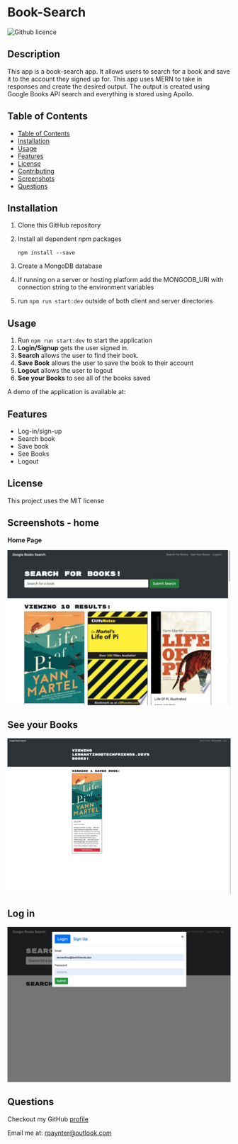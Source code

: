 # Book-Search 

![Github licence](http://img.shields.io/badge/license-MIT-blue.svg)

## Description

This app is a book-search app. It allows users to search for a book and save it to the account they signed up for. This app uses MERN to take in responses and create the desired output. The output is created using Google Books API search and everything is stored using Apollo.

## Table of Contents
  - [Table of Contents](#table-of-contents)
  - [Installation](#installation)
  - [Usage](#usage)
  - [Features](#features)
  - [License](#license)
  - [Contributing](#contributing)
  - [Screenshots](#screenshots)
  - [Questions](#questions)

## Installation
1. Clone this GitHub repository

2. Install all dependent npm packages

   ```
   npm install --save
   ```
3. Create a MongoDB database
5. If running on a server or hosting platform add the MONGODB_URI with connection string to the environment variables
6. run `npm run start:dev` outside of both client and server directories


## Usage
1. Run `npm run start:dev` to start the application
2. **Login/Signup** gets the user signed in.
3. **Search** allows the user to find their book.
4. **Save Book** allows the user to save the book to their account
5. **Logout** allows the user to logout
6. **See your Books** to see all of the books saved

A demo of the application is available at: 

## Features
* Log-in/sign-up
* Search book
* Save book
* See Books
* Logout

## License
This project uses the MIT license
## Screenshots - home
**Home Page**

<img src="./img/search.jpg">

## See your Books

<img src="./img/me-page.jpg">

## Log in

<img src="./img/log.jpg">

## Questions
Checkout my GitHub [profile](https://github.com/ryanpaynt)

Email me at: rpaynter@outlook.com